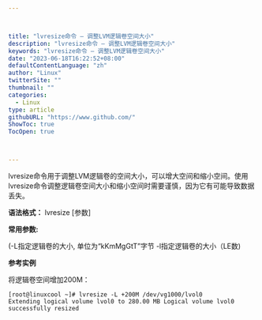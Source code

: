 ```yaml
---



title: "lvresize命令 – 调整LVM逻辑卷空间大小"
description: "lvresize命令 – 调整LVM逻辑卷空间大小"
keywords: "lvresize命令 – 调整LVM逻辑卷空间大小"
date: "2023-06-18T16:22:52+08:00"
defaultContentLanguage: "zh"
author: "Linux"
twitterSite: ""
thumbnail: ""
categories:
  - Linux
type: article
githubURL: "https://www.github.com/"
ShowToc: true
TocOpen: true



---
```


lvresize命令用于调整LVM逻辑卷的空间大小，可以增大空间和缩小空间。使用lvresize命令调整逻辑卷空间大小和缩小空间时需要谨慎，因为它有可能导致数据丢失。

**语法格式：** lvresize [参数]

**常用参数:**

(-L指定逻辑卷的大小, 单位为“kKmMgGtT”字节 -l指定逻辑卷的大小（LE数) 

**参考实例**

将逻辑卷空间增加200M：

```
[root@linuxcool ~]# lvresize -L +200M /dev/vg1000/lvol0
Extending logical volume lvol0 to 280.00 MB Logical volume lvol0 successfully resized
```